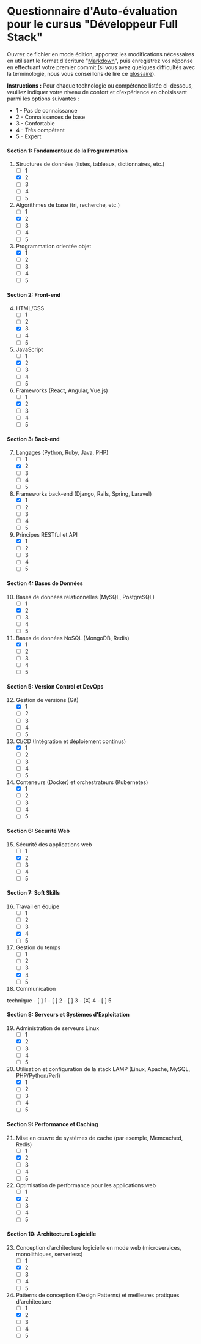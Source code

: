 
# Questionnaire d'Auto-évaluation pour le cursus "Développeur Full Stack"

Ouvrez ce fichier en mode édition, apportez les modifications nécessaires en utilisant le format d'écriture "[Markdown](https://docs.github.com/fr/get-started/writing-on-github/getting-started-with-writing-and-formatting-on-github/basic-writing-and-formatting-syntax)", 
puis enregistrez vos réponse en effectuant votre premier commit (si vous avez quelques difficultés avec la terminologie, nous vous conseillons de lire ce [glossaire](https://docs.github.com/fr/get-started/learning-about-github/github-glossary)).

**Instructions :** Pour chaque technologie ou compétence listée ci-dessous, veuillez indiquer votre niveau de confort et d'expérience en choisissant parmi les options suivantes : 
- 1 - Pas de connaissance
- 2 - Connaissances de base
- 3 - Confortable
- 4 - Très compétent
- 5 - Expert

#### Section 1: Fondamentaux de la Programmation
1. Structures de données (listes, tableaux, dictionnaires, etc.)
   - [ ] 1
   - [X] 2
   - [ ] 3
   - [ ] 4
   - [ ] 5
2. Algorithmes de base (tri, recherche, etc.)
   - [ ] 1
   - [X] 2
   - [ ] 3
   - [ ] 4
   - [ ] 5
3. Programmation orientée objet
   - [X] 1
   - [ ] 2
   - [ ] 3
   - [ ] 4
   - [ ] 5

#### Section 2: Front-end
4. HTML/CSS
   - [ ] 1
   - [ ] 2
   - [X] 3
   - [ ] 4
   - [ ] 5
5. JavaScript
   - [ ] 1
   - [X] 2
   - [ ] 3
   - [ ] 4
   - [ ] 5
6. Frameworks (React, Angular, Vue.js)
   - [ ] 1
   - [X] 2
   - [ ] 3
   - [ ] 4
   - [ ] 5

#### Section 3: Back-end
7. Langages (Python, Ruby, Java, PHP)
   - [ ] 1
   - [X] 2
   - [ ] 3
   - [ ] 4
   - [ ] 5
8. Frameworks back-end (Django, Rails, Spring, Laravel)
   - [X] 1
   - [ ] 2
   - [ ] 3
   - [ ] 4
   - [ ] 5
9. Principes RESTful et API
   - [X] 1
   - [ ] 2
   - [ ] 3
   - [ ] 4
   - [ ] 5

#### Section 4: Bases de Données
10. Bases de données relationnelles (MySQL, PostgreSQL)
    - [ ] 1
    - [X] 2
    - [ ] 3
    - [ ] 4
    - [ ] 5
11. Bases de données NoSQL (MongoDB, Redis)
    - [X] 1
    - [ ] 2
    - [ ] 3
    - [ ] 4
    - [ ] 5

#### Section 5: Version Control et DevOps
12. Gestion de versions (Git)
    - [X] 1
    - [ ] 2
    - [ ] 3
    - [ ] 4
    - [ ] 5
13. CI/CD (Intégration et déploiement continus)
    - [X] 1
    - [ ] 2
    - [ ] 3
    - [ ] 4
    - [ ] 5
14. Conteneurs (Docker) et orchestrateurs (Kubernetes)
    - [X] 1
    - [ ] 2
    - [ ] 3
    - [ ] 4
    - [ ] 5

#### Section 6: Sécurité Web
15. Sécurité des applications web
    - [ ] 1
    - [X] 2
    - [ ] 3
    - [ ] 4
    - [ ] 5

#### Section 7: Soft Skills
16. Travail en équipe
    - [ ] 1
    - [ ] 2
    - [ ] 3
    - [X] 4
    - [ ] 5
17. Gestion du temps
    - [ ] 1
    - [ ] 2
    - [ ] 3
    - [X] 4
    - [ ] 5
18. Communication

 technique
    - [ ] 1
    - [ ] 2
    - [ ] 3
    - [X] 4
    - [ ] 5

#### Section 8: Serveurs et Systèmes d'Exploitation
19. Administration de serveurs Linux
    - [ ] 1
    - [X] 2
    - [ ] 3
    - [ ] 4
    - [ ] 5
20. Utilisation et configuration de la stack LAMP (Linux, Apache, MySQL, PHP/Python/Perl)
    - [X] 1
    - [ ] 2
    - [ ] 3
    - [ ] 4
    - [ ] 5

#### Section 9: Performance et Caching
21. Mise en œuvre de systèmes de cache (par exemple, Memcached, Redis)
    - [ ] 1
    - [X] 2
    - [ ] 3
    - [ ] 4
    - [ ] 5
22. Optimisation de performance pour les applications web
    - [ ] 1
    - [X] 2
    - [ ] 3
    - [ ] 4
    - [ ] 5

#### Section 10: Architecture Logicielle
23. Conception d’architecture logicielle en mode web (microservices, monolithiques, serverless)
    - [ ] 1
    - [X] 2
    - [ ] 3
    - [ ] 4
    - [ ] 5
24. Patterns de conception (Design Patterns) et meilleures pratiques d'architecture
    - [ ] 1
    - [X] 2
    - [ ] 3
    - [ ] 4
    - [ ] 5

